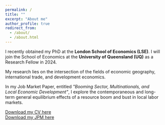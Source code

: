 ```yaml
---
permalink: /
title: ""
excerpt: "About me"
author_profile: true
redirect_from: 
  - /about/
  - /about.html
---
```


I recently obtained my PhD at the <b>London School of Economics (LSE)</b>. I will join the School of Economics at the <b>University of Queensland (UQ)</b> as a Research Fellow in 2024.

My research lies on the intersection of the fields of economic geography, international trade, and development economics. 

In my Job Market Paper, entitled <i>"Booming Sector, Multinationals, and Local Economic Development"</i>, I explore the contemporaneous and long-term general equilibrium effects of a resource boom and bust in local labor markets.

[Download my CV here](https://juandanielsotodiaz.github.io/site/files/JuanSotoDiaz_CV.pdf)          
[Download my JPM here](https://papers.ssrn.com/sol3/papers.cfm?abstract_id=4460735)   

   
